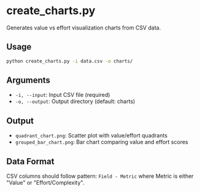 # create_charts.py

Generates value vs effort visualization charts from CSV data.

## Usage

```bash
python create_charts.py -i data.csv -o charts/
```

## Arguments

- `-i, --input`: Input CSV file (required)
- `-o, --output`: Output directory (default: charts)

## Output

- `quadrant_chart.png`: Scatter plot with value/effort quadrants
- `grouped_bar_chart.png`: Bar chart comparing value and effort scores

## Data Format

CSV columns should follow pattern: `Field - Metric` where Metric is either "Value" or "Effort/Complexity".